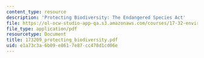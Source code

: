 ```yaml
---
content_type: resource
description: 'Protecting Biodiversity: The Endangered Species Act'
file: https://ol-ocw-studio-app-qa.s3.amazonaws.com/courses/17-32-environmental-politics-and-policy-spring-2003/e1a73c3a6b09e8617e87cc478d1cd06e_173209_protecting_biodiversity.pdf
file_type: application/pdf
resourcetype: Document
title: 173209_protecting_biodiversity.pdf
uid: e1a73c3a-6b09-e861-7e87-cc478d1cd06e
---
```

